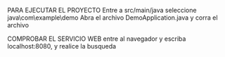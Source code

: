 PARA EJECUTAR EL PROYECTO
Entre a src/main/java
seleccione java\com\example\demo
Abra el archivo DemoApplication.java y corra el archivo

COMPROBAR EL SERVICIO WEB
entre al navegador y escriba localhost:8080, y realice la busqueda
